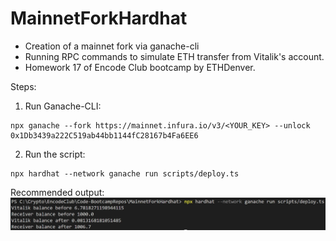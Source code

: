 # MainnetForkHardhat

- Creation of a mainnet fork via ganache-cli
- Running RPC commands to simulate ETH transfer from Vitalik's account.
- Homework 17 of Encode Club bootcamp by ETHDenver.

Steps:

1. Run Ganache-CLI:

```
npx ganache --fork https://mainnet.infura.io/v3/<YOUR_KEY> --unlock 0x1Db3439a222C519ab44bb1144fC28167b4Fa6EE6

```

2. Run the script:

```
npx hardhat --network ganache run scripts/deploy.ts

```

Recommended output:
![Recommended output](homework_files/RecommendedOutput.JPG)
